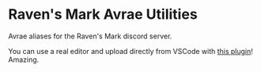 # Raven's Mark Avrae Utilities

Avrae aliases for the Raven's Mark discord server.

You can use a real editor and upload directly from VSCode with [this plugin](https://marketplace.visualstudio.com/items?itemName=Croebh.avrae-utilities)! Amazing.
